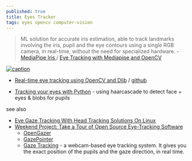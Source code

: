 ```yaml
---
published: true
title: Eyes Tracker
tags: eyes opencv computer-vision
---
```

> ML solution for accurate iris estimation, able to track landmarks involving the iris, pupil and the eye contours using a single RGB camera, in real-time, without the need for specialized hardware. - [MediaPipe Iris ](https://google.github.io/mediapipe/solutions/iris.html) / [Eye Tracking with Mediapipe and OpenCV](https://kh-monib.medium.com/title-gaze-tracking-with-opencv-and-mediapipe-318ac0c9c2c3)

[![caption](https://1.bp.blogspot.com/-N494e9_yk00/XywzbwgHMgI/AAAAAAAAGUo/4rWZgcvMPaQVphDK6SSeDZp8-79REaIAwCLcBGAsYHQ/s0/image8.gif)](https://ai.googleblog.com/2020/08/mediapipe-iris-real-time-iris-tracking.html)

- [Real-time eye tracking using OpenCV and Dlib](https://towardsdatascience.com/real-time-eye-tracking-using-opencv-and-dlib-b504ca724ac6) / [github](https://github.com/vardanagarwal/Proctoring-AI)

- [Tracking your eyes with Python](https://medium.com/@stepanfilonov/tracking-your-eyes-with-python-3952e66194a6) - using haarcascade to detect face + eyes & blobs for pupils

see also
- [Eye Gaze Tracking With Head Tracking Solutions On Linux](https://unix.stackexchange.com/questions/680253/eye-gaze-tracking-with-head-tracking-solutions-on-linux)
- [Weekend Project: Take a Tour of Open Source Eye-Tracking Software](https://www.linux.com/training-tutorials/weekend-project-take-tour-open-source-eye-tracking-software/)
	- [OpenGazer](https://github.com/opengazer/OpenGazer)
	- [GazePointer](https://gazerecorder.com/gazepointer/)
    - [Gaze Tracking](https://github.com/antoinelame/GazeTracking) - a webcam-based eye tracking system. It gives you the exact position of the pupils and the gaze direction, in real time.
